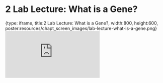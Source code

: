 # 2 Lab Lecture: What is a Gene?
 
{type: iframe, title:2 Lab Lecture: What is a Gene?, width:800, height:600, poster:resources/chapt_screen_images/lab-lecture-what-is-a-gene.png}
![](https://www.c-moor.org/module_biological_databases/no_toc/lab-lecture-what-is-a-gene.html)
 

 
